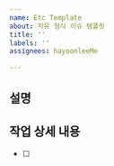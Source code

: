 ```yaml
---
name: Etc Template
about: 자유 형식 이슈 템플릿
title: ''
labels: ''
assignees: hayoonleeMe

---
```


## 설명
>
## 작업 상세 내용
- [ ]
